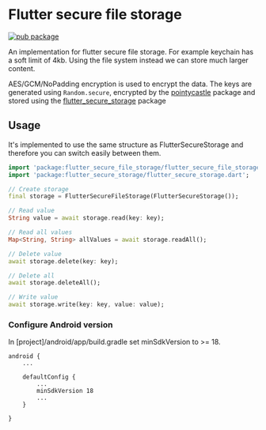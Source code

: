 # Flutter secure file storage

[![pub package](https://img.shields.io/pub/v/flutter_secure_file_storage.svg)](https://pub.dartlang.org/packages/flutter_secure_file_storage)

An implementation for flutter secure file storage. For example keychain has a soft limit of 4kb. Using the file system instead we can store much larger content.

AES/GCM/NoPadding encryption is used to encrypt the data. The keys are generated using `Random.secure`, encrypted by the [pointycastle](https://pub.dev/packages/pointycastle) package and stored using the [flutter_secure_storage](https://pub.dev/packages/flutter_secure_storage) package

## Usage

It's implemented to use the same structure as FlutterSecureStorage and therefore you can switch easily between them.

```dart
import 'package:flutter_secure_file_storage/flutter_secure_file_storage.dart';
import 'package:flutter_secure_storage/flutter_secure_storage.dart';

// Create storage
final storage = FlutterSecureFileStorage(FlutterSecureStorage());

// Read value
String value = await storage.read(key: key);

// Read all values
Map<String, String> allValues = await storage.readAll();

// Delete value
await storage.delete(key: key);

// Delete all
await storage.deleteAll();

// Write value
await storage.write(key: key, value: value);
```

### Configure Android version 
In [project]/android/app/build.gradle set minSdkVersion to >= 18.

```
android {
    ...

    defaultConfig {
        ...
        minSdkVersion 18
        ...
    }

}
```
